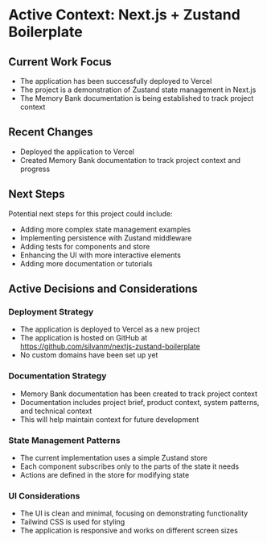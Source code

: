 # Active Context: Next.js + Zustand Boilerplate

## Current Work Focus
- The application has been successfully deployed to Vercel
- The project is a demonstration of Zustand state management in Next.js
- The Memory Bank documentation is being established to track project context

## Recent Changes
- Deployed the application to Vercel
- Created Memory Bank documentation to track project context and progress

## Next Steps
Potential next steps for this project could include:
- Adding more complex state management examples
- Implementing persistence with Zustand middleware
- Adding tests for components and store
- Enhancing the UI with more interactive elements
- Adding more documentation or tutorials

## Active Decisions and Considerations

### Deployment Strategy
- The application is deployed to Vercel as a new project
- The application is hosted on GitHub at https://github.com/silvanm/nextjs-zustand-boilerplate
- No custom domains have been set up yet

### Documentation Strategy
- Memory Bank documentation has been created to track project context
- Documentation includes project brief, product context, system patterns, and technical context
- This will help maintain context for future development

### State Management Patterns
- The current implementation uses a simple Zustand store
- Each component subscribes only to the parts of the state it needs
- Actions are defined in the store for modifying state

### UI Considerations
- The UI is clean and minimal, focusing on demonstrating functionality
- Tailwind CSS is used for styling
- The application is responsive and works on different screen sizes
